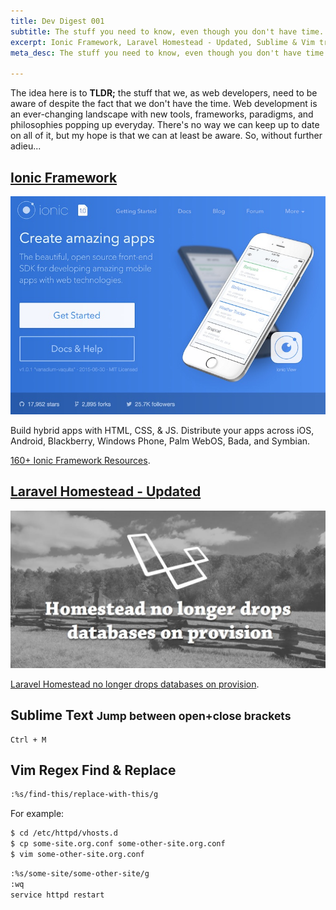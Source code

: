 ```yaml
---
title: Dev Digest 001
subtitle: The stuff you need to know, even though you don't have time.
excerpt: Ionic Framework, Laravel Homestead - Updated, Sublime & Vim tricks
meta_desc: The stuff you need to know, even though you don't have time. This week: Ionic Framework, Laravel Homestead - Updated, Sublime & Vim tricks.

---
```


The idea here is to __TLDR;__ the stuff that we, as web developers, need to be aware of despite the fact that we don't have the time. Web development is an ever-changing landscape with new tools, frameworks, paradigms, and philosophies popping up everyday. There's no way we can keep up to date on all of it, but my hope is that we can at least be aware. So, without further adieu...

<div class="page-header">
    <h2><a target="_blank" href="http://ionicframework.com">Ionic Framework</a></h2>
</div>

<div class="row tldr">
    <div class="col-md-4">
        <a target="_blank" href="http://ionicframework.com">
            <img class="content-img img-responsive img-thumbnail" src="/images/blog/ionic.jpg" alt="Ionic Framework">
        </a>
    </div>
    <div class="col-md-8">
        <p class="lead">Build hybrid apps with HTML, CSS, &amp; JS. Distribute your apps across iOS, Android, Blackberry, Windows Phone, Palm WebOS, Bada, and Symbian.</p>
        <p><a href="http://mcgivery.com/100-ionic-framework-resources/">160+ Ionic Framework Resources</a>.</p>
    </div>
</div>

<div class="page-header">
    <h2><a target="_blank" href="https://laravel-news.com/2015/07/homestead-no-longer-drops-databases-on-provision/">Laravel Homestead - Updated</a></h2>
</div>

<div class="row tldr">
    <div class="col-md-4">
        <a target="_blank" href="https://laravel-news.com/2015/07/homestead-no-longer-drops-databases-on-provision/">
            <img class="img-responsive img-thumbnail" src="/images/blog/homestead-provision.jpg" alt="Laravel Homestead">
        </a>
    </div>
    <div class="col-md-8">
        <p class="lead"><a href="https://laravel-news.com/2015/07/homestead-no-longer-drops-databases-on-provision/">Laravel Homestead no longer drops databases on provision</a>.</p>
    </div>
</div>

<div class="page-header">
    <h2>Sublime Text <small>Jump between open+close brackets</small></h2>
</div>

<div class="row tldr">
    <div class="col-xs-12">
        <pre><code>Ctrl + M</code></pre>
    </div>
</div>

<div class="page-header">
    <h2>Vim Regex Find &amp; Replace</h2>
</div>

```bash
:%s/find-this/replace-with-this/g
```

For example:

```bash
$ cd /etc/httpd/vhosts.d
$ cp some-site.org.conf some-other-site.org.conf
$ vim some-other-site.org.conf
```

```bash
:%s/some-site/some-other-site/g
:wq
service httpd restart
```